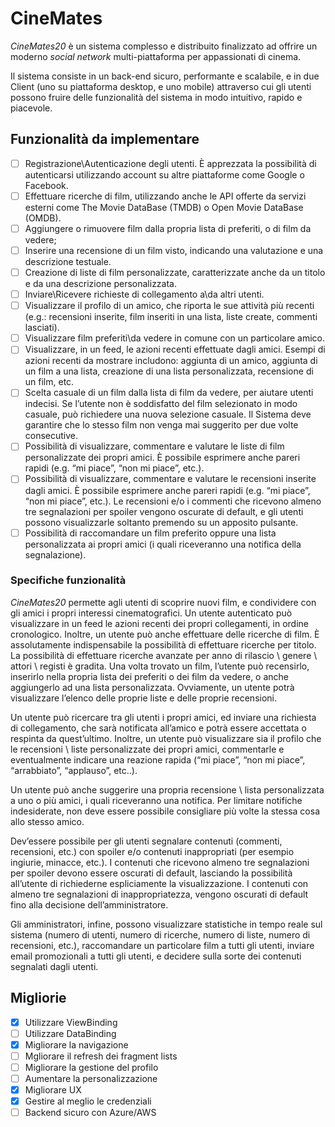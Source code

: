 # CineMates
*CineMates20* è un sistema complesso e distribuito finalizzato ad offrire un moderno *social network* multi-piattaforma per appassionati di cinema.

Il sistema consiste in un back-end sicuro, performante e scalabile, e in due Client (uno su piattaforma desktop, e uno mobile) attraverso cui gli utenti possono fruire delle funzionalità del sistema in modo intuitivo, rapido e piacevole.

## Funzionalità da implementare
- [ ] Registrazione\Autenticazione degli utenti. È apprezzata la possibilità di autenticarsi utilizzando account su altre piattaforme come Google o Facebook.
- [ ] Effettuare ricerche di film, utilizzando anche le API offerte da servizi esterni come The Movie DataBase (TMDB) o Open Movie DataBase (OMDB).
- [ ] Aggiungere o rimuovere film dalla propria lista di preferiti, o di film da vedere;
- [ ] Inserire una recensione di un film visto, indicando una valutazione e una descrizione testuale.
- [ ] Creazione di liste di film personalizzate, caratterizzate anche da un titolo e da una descrizione personalizzata.
- [ ] Inviare\Ricevere richieste di collegamento a\da altri utenti.
- [ ] Visualizzare il profilo di un amico, che riporta le sue attività più recenti (e.g.: recensioni inserite, film inseriti in una lista, liste create, commenti lasciati).
- [ ] Visualizzare film preferiti\da vedere in comune con un particolare amico.
- [ ] Visualizzare, in un feed, le azioni recenti effettuate dagli amici. Esempi di azioni recenti da mostrare includono: aggiunta di un amico, aggiunta di un film a una lista,        creazione di una lista personalizzata, recensione di un film, etc.
- [ ] Scelta casuale di un film dalla lista di film da vedere, per aiutare utenti indecisi. Se l’utente non è soddisfatto del film selezionato in modo casuale, può richiedere          una nuova selezione casuale. Il Sistema deve garantire che lo stesso film non venga mai suggerito per due volte consecutive.
- [ ] Possibilità di visualizzare, commentare e valutare le liste di film personalizzate dei propri amici. È possibile esprimere anche pareri rapidi (e.g. “mi piace”, “non mi          piace”, etc.).
- [ ] Possibilità di visualizzare, commentare e valutare le recensioni inserite dagli amici. È possibile esprimere anche pareri rapidi (e.g. “mi piace”, “non mi piace”, etc.).           Le recensioni e/o i commenti che ricevono almeno tre segnalazioni per spoiler vengono oscurate di default, e gli utenti possono visualizzarle soltanto premendo su un             apposito pulsante.
- [ ] Possibilità di raccomandare un film preferito oppure una lista personalizzata ai propri amici (i quali riceveranno una notifica della segnalazione).

### Specifiche funzionalità
*CineMates20* permette agli utenti di scoprire nuovi film, e condividere con gli amici i propri interessi cinematografici. Un utente autenticato può visualizzare in un feed le azioni recenti dei propri collegamenti, in ordine cronologico. Inoltre, un utente può anche effettuare delle ricerche di film. È assolutamente indispensabile la possibilità di effettuare ricerche per titolo. La possibilità di effettuare ricerche avanzate per anno di rilascio \ genere \ attori \ registi è gradita. Una volta trovato un film, l’utente può recensirlo, inserirlo nella propria lista dei preferiti o dei film da vedere, o anche aggiungerlo ad una lista personalizzata. Ovviamente, un utente potrà visualizzare l’elenco delle proprie liste e delle proprie recensioni.

Un utente può ricercare tra gli utenti i propri amici, ed inviare una richiesta di collegamento, che sarà notificata all’amico e potrà essere accettata o respinta da quest’ultimo. Inoltre, un utente può visualizzare sia il profilo che le recensioni \ liste personalizzate dei propri amici, commentarle e eventualmente indicare una reazione rapida (“mi piace”, “non mi piace”, “arrabbiato”, “applauso”, etc..).

Un utente può anche suggerire una propria recensione \ lista personalizzata a uno o più amici, i quali riceveranno una notifica. Per limitare notifiche indesiderate, non deve essere possibile consigliare più volte la stessa cosa allo stesso amico.

Dev’essere possibile per gli utenti segnalare contenuti (commenti, recensioni, etc.) con spoiler e/o contenuti inappropriati (per esempio ingiurie, minacce, etc.). I contenuti che ricevono almeno tre segnalazioni per spoiler devono essere oscurati di default, lasciando la possibilità all’utente di richiederne espliciamente la visualizzazione. I contenuti con almeno tre segnalazioni di inappropriatezza, vengono oscurati di default fino alla decisione dell’amministratore.

Gli amministratori, infine, possono visualizzare statistiche in tempo reale sul sistema (numero di utenti, numero di ricerche, numero di liste, numero di recensioni, etc.), raccomandare un particolare film a tutti gli utenti, inviare email promozionali a tutti gli utenti, e decidere sulla sorte dei contenuti segnalati dagli utenti.

## Migliorie
- [x] Utilizzare ViewBinding
- [ ] Utilizzare DataBinding
- [x] Migliorare la navigazione
- [ ] Mgliorare il refresh dei fragment lists
- [ ] Migliorare la gestione del profilo
- [ ] Aumentare la personalizzazione
- [x] Migliorare UX
- [x] Gestire al meglio le credenziali 
- [ ] Backend sicuro con Azure/AWS